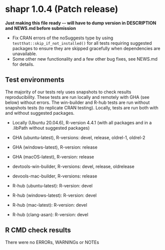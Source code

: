 # shapr 1.0.4 (Patch release)

**Just making this file ready -- will have to dump version in DESCRIPTION and NEWS.md before submission**

* Fix CRAN errors of the noSuggests type by using `testthat::skip_if_not_installed()` for all tests requiring suggested 
packages to ensure they are skipped gracefully when dependencies are unavailable.
* Some other new functionality and a few other bug fixes, see NEWS.md for details.

## Test environments

The majority of our tests rely uses snapshots to check results reproducibility.
These tests are run locally and remotely with GHA (see below) without errors.
The win-builder and R-hub tests are run without snapshots tests (to replicate CRAN testing).
Locally, tests are run both with and without suggested packages.

* Locally (Ubuntu 20.04.6), R-version 4.4.1 (with all packages and in a .libPath without suggested packages)

* GHA (ubuntu-latest), R-versions: devel, release, oldrel-1, oldrel-2
* GHA (windows-latest), R-version: release
* GHA (macOS-latest), R-version: release
* devtools-win-builder, R-versions: devel, release, oldrelease 
* devools-mac-builder, R-versions: release 
* R-hub (ubuntu-latest): R-version: devel
* R-hub (windows-latest): R-version: devel
* R-hub (mac-latest): R-version: devel
* R-hub (clang-asan): R-version: devel


## R CMD check results

There were no ERRORs, WARNINGs or NOTEs
